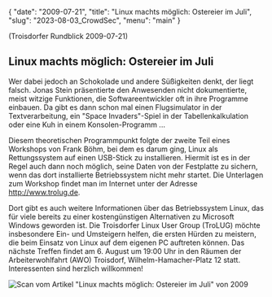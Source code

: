 {
   "date": "2009-07-21",
   "title": "Linux machts möglich: Ostereier im Juli",
   "slug": "2023-08-03_CrowdSec",
   "menu": "main"
}


(Troisdorfer Rundblick 2009-07-21)

## Linux machts möglich: Ostereier im Juli
 
Wer dabei jedoch an Schokolade und andere Süßigkeiten denkt, der liegt falsch. Jonas Stein präsentierte den Anwesenden nicht dokumentierte, meist witzige Funktionen, die Softwareentwickler oft in ihre Programme einbauen. Da gibt es dann schon mal einen Flugsimulator in der Textverarbeitung, ein "Space Invaders"-Spiel in der Tabellenkalkulation oder eine Kuh in einem Konsolen-Programm ... 

Diesem theoretischen Programmpunkt folgte der zweite Teil eines Workshops von Frank Böhm, bei dem es darum ging, Linux als Rettungssystem auf einen USB-Stick zu installieren. Hiermit ist es in der Regel auch dann noch möglich, seine Daten von der Festplatte zu sichern, wenn das dort installierte Betriebssystem nicht mehr startet. Die Unterlagen zum Workshop findet man im Internet unter der Adresse http://www.trolug.de.

Dort gibt es auch weitere Informationen über das Betriebssystem Linux, das für viele bereits zu einer kostengünstigen Alternativen zu Microsoft Windows geworden ist. Die Troisdorfer Linux User Group (TroLUG) möchte insbesondere Ein- und Umsteigern helfen, die ersten Hürden zu meistern, die beim Einsatz von Linux auf dem eigenen PC auftreten können. 
Das nächste Treffen findet am 6. August um 19:00 Uhr in den Räumen der Arbeiterwohlfahrt (AWO) Troisdorf, Wilhelm-Hamacher-Platz 12 statt. Interessenten sind herzlich willkommen!


![Scan vom Artikel "Linux machts möglich: Ostereier im Juli" von 2009](/published/rundblick_2009-07-21_ostern.png)